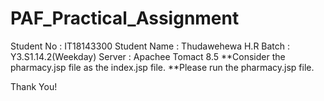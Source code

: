 # PAF_Practical_Assignment

Student No : IT18143300
Student Name : Thudawehewa H.R
Batch : Y3.S1.14.2(Weekday)
Server : Apachee Tomact 8.5
**Consider the pharmacy.jsp file as the index.jsp file.
**Please run the pharmacy.jsp file.

Thank You!
